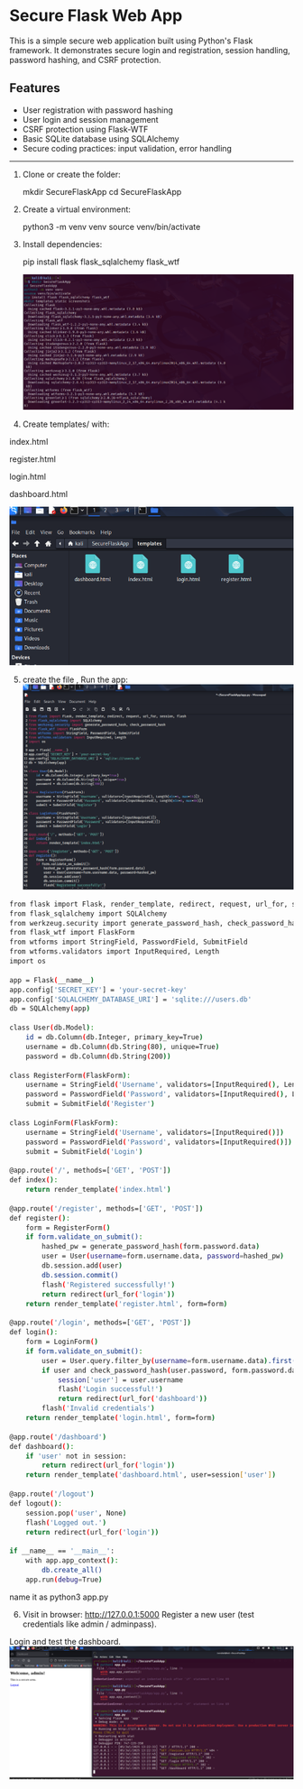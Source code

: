 Secure Flask Web App
=====================

This is a simple secure web application built using Python's Flask framework. It demonstrates secure login and registration, session handling, password hashing, and CSRF protection.

Features
--------
- User registration with password hashing
- User login and session management
- CSRF protection using Flask-WTF
- Basic SQLite database using SQLAlchemy
- Secure coding practices: input validation, error handling

------------------
1. Clone or create the folder:

    mkdir SecureFlaskApp
    cd SecureFlaskApp

2. Create a virtual environment:

    python3 -m venv venv
    source venv/bin/activate

3. Install dependencies:

    pip install flask flask_sqlalchemy flask_wtf

   ![Secure Flask Login](https://raw.githubusercontent.com/mchyasn/cyber-Projs-beginner-to-advanced/main/BeginnerProjects/SecureFlaskApp/screenshots/Screenshot%202025-07-05%20101219.png)

4. Create templates/ with:

index.html

register.html

login.html

dashboard.html

![Flask Admin Dashboard](https://raw.githubusercontent.com/mchyasn/cyber-Projs-beginner-to-advanced/main/BeginnerProjects/SecureFlaskApp/screenshots/Screenshot%202025-07-05%20101700.png)

5. create the file , Run the app:
![Flask User Dashboard](https://raw.githubusercontent.com/mchyasn/cyber-Projs-beginner-to-advanced/main/BeginnerProjects/SecureFlaskApp/screenshots/Screenshot%202025-07-05%20101318.png)
```bash
from flask import Flask, render_template, redirect, request, url_for, session, flash
from flask_sqlalchemy import SQLAlchemy
from werkzeug.security import generate_password_hash, check_password_hash
from flask_wtf import FlaskForm
from wtforms import StringField, PasswordField, SubmitField
from wtforms.validators import InputRequired, Length
import os

app = Flask(__name__)
app.config['SECRET_KEY'] = 'your-secret-key'
app.config['SQLALCHEMY_DATABASE_URI'] = 'sqlite:///users.db'
db = SQLAlchemy(app)

class User(db.Model):
    id = db.Column(db.Integer, primary_key=True)
    username = db.Column(db.String(80), unique=True)
    password = db.Column(db.String(200))

class RegisterForm(FlaskForm):
    username = StringField('Username', validators=[InputRequired(), Length(min=4, max=15)])
    password = PasswordField('Password', validators=[InputRequired(), Length(min=6, max=80)])
    submit = SubmitField('Register')

class LoginForm(FlaskForm):
    username = StringField('Username', validators=[InputRequired()])
    password = PasswordField('Password', validators=[InputRequired()])
    submit = SubmitField('Login')

@app.route('/', methods=['GET', 'POST'])
def index():
    return render_template('index.html')

@app.route('/register', methods=['GET', 'POST'])
def register():
    form = RegisterForm()
    if form.validate_on_submit():
        hashed_pw = generate_password_hash(form.password.data)
        user = User(username=form.username.data, password=hashed_pw)
        db.session.add(user)
        db.session.commit()
        flash('Registered successfully!')
        return redirect(url_for('login'))
    return render_template('register.html', form=form)

@app.route('/login', methods=['GET', 'POST'])
def login():
    form = LoginForm()
    if form.validate_on_submit():
        user = User.query.filter_by(username=form.username.data).first()
        if user and check_password_hash(user.password, form.password.data):
            session['user'] = user.username
            flash('Login successful!')
            return redirect(url_for('dashboard'))
        flash('Invalid credentials')
    return render_template('login.html', form=form)

@app.route('/dashboard')
def dashboard():
    if 'user' not in session:
        return redirect(url_for('login'))
    return render_template('dashboard.html', user=session['user'])

@app.route('/logout')
def logout():
    session.pop('user', None)
    flash('Logged out.')
    return redirect(url_for('login'))

if __name__ == '__main__':
    with app.app_context():
        db.create_all()
    app.run(debug=True)

```

   name it as python3 app.py 
   
6. Visit in browser:
    http://127.0.0.1:5000
Register a new user (test credentials like admin / adminpass).

Login and test the dashboard.
![Flask Security Features](https://raw.githubusercontent.com/mchyasn/cyber-Projs-beginner-to-advanced/main/BeginnerProjects/SecureFlaskApp/screenshots/Screenshot%202025-07-05%20102402.png)


